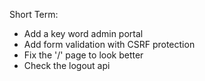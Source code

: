 Short Term:
- Add a key word admin portal
- Add form validation with CSRF protection
- Fix the '/' page to look better
- Check the logout api